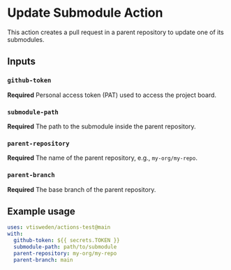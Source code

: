 # Update Submodule Action

This action creates a pull request in a parent repository to update one of its submodules.

## Inputs

### `github-token`

**Required** Personal access token (PAT) used to access the project board.

### `submodule-path`

**Required** The path to the submodule inside the parent repository.

### `parent-repository`

**Required** The name of the parent repository, e.g., `my-org/my-repo`.

### `parent-branch`

**Required** The base branch of the parent repository.

## Example usage

```yaml
uses: vtisweden/actions-test@main
with:
  github-token: ${{ secrets.TOKEN }}
  submodule-path: path/to/submodule
  parent-repository: my-org/my-repo
  parent-branch: main
```
